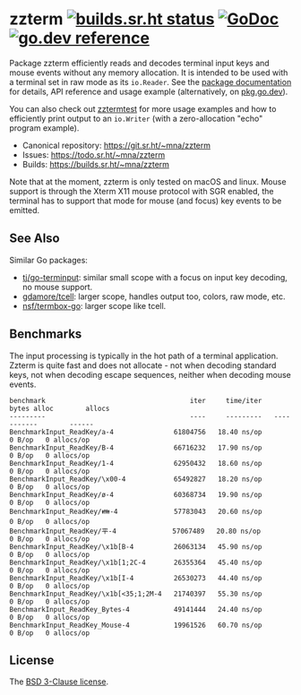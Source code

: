 # zzterm [![builds.sr.ht status](https://builds.sr.ht/~mna/zzterm.svg)](https://builds.sr.ht/~mna/zzterm?) [![GoDoc](https://godoc.org/git.sr.ht/~mna/zzterm?status.svg)](http://godoc.org/git.sr.ht/~mna/zzterm) [![go.dev reference](https://img.shields.io/badge/go.dev-reference-007d9c?logo=go&logoColor=white&style=flat-square)](https://pkg.go.dev/git.sr.ht/~mna/zzterm)

Package zzterm efficiently reads and decodes terminal input keys and mouse events
without any memory allocation. It is intended to be used with a terminal set in
raw mode as its `io.Reader`. See the [package documentation][godoc] for details,
API reference and usage example (alternatively, on [pkg.go.dev][pgd]).

You can also check out [zztermtest][zztt] for more usage examples and how to
efficiently print output to an `io.Writer` (with a zero-allocation "echo"
program example).

* Canonical repository: https://git.sr.ht/~mna/zzterm
* Issues: https://todo.sr.ht/~mna/zzterm
* Builds: https://builds.sr.ht/~mna/zzterm

Note that at the moment, zzterm is only tested on macOS and linux. Mouse support
is through the Xterm X11 mouse protocol with SGR enabled, the terminal has to
support that mode for mouse (and focus) key events to be emitted.

## See Also

Similar Go packages:

* [tj/go-terminput](https://github.com/tj/go-terminput): similar small scope
with a focus on input key decoding, no mouse support.
* [gdamore/tcell](https://github.com/gdamore/tcell): larger scope, handles
output too, colors, raw mode, etc.
* [nsf/termbox-go](https://github.com/nsf/termbox-go): larger scope like tcell.

## Benchmarks

The input processing is typically in the hot path of a terminal application. Zzterm
is quite fast and does not allocate - not when decoding standard keys, not when
decoding escape sequences, neither when decoding mouse events.

```
benchmark                                    iter     time/iter   bytes alloc        allocs
---------                                    ----     ---------   -----------        ------
BenchmarkInput_ReadKey/a-4               61804756   18.40 ns/op        0 B/op   0 allocs/op
BenchmarkInput_ReadKey/B-4               66716232   17.90 ns/op        0 B/op   0 allocs/op
BenchmarkInput_ReadKey/1-4               62950432   18.60 ns/op        0 B/op   0 allocs/op
BenchmarkInput_ReadKey/\x00-4            65492827   18.20 ns/op        0 B/op   0 allocs/op
BenchmarkInput_ReadKey/ø-4               60368734   19.90 ns/op        0 B/op   0 allocs/op
BenchmarkInput_ReadKey/👪-4              57783043   20.60 ns/op        0 B/op   0 allocs/op
BenchmarkInput_ReadKey/平-4              57067489   20.80 ns/op        0 B/op   0 allocs/op
BenchmarkInput_ReadKey/\x1b[B-4          26063134   45.90 ns/op        0 B/op   0 allocs/op
BenchmarkInput_ReadKey/\x1b[1;2C-4       26355364   45.40 ns/op        0 B/op   0 allocs/op
BenchmarkInput_ReadKey/\x1b[I-4          26530273   44.40 ns/op        0 B/op   0 allocs/op
BenchmarkInput_ReadKey/\x1b[<35;1;2M-4   21740397   55.30 ns/op        0 B/op   0 allocs/op
BenchmarkInput_ReadKey_Bytes-4           49141444   24.40 ns/op        0 B/op   0 allocs/op
BenchmarkInput_ReadKey_Mouse-4           19961526   60.70 ns/op        0 B/op   0 allocs/op
```

## License

The [BSD 3-Clause license][bsd].

[bsd]: http://opensource.org/licenses/BSD-3-Clause
[godoc]: http://godoc.org/git.sr.ht/~mna/zzterm
[pgd]: https://pkg.go.dev/git.sr.ht/~mna/zzterm
[zztt]: https://git.sr.ht/~mna/zztermtest
